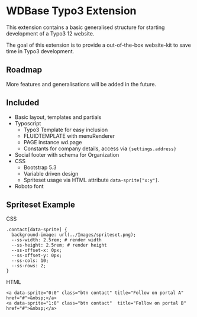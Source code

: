 <h1>WDBase Typo3 Extension</h1>
<p>This extension contains a basic generalised structure for starting development of a Typo3 12 website.</p>
<p>The goal of this extension is to provide a out-of-the-box website-kit to save time in Typo3 development.</p>

<h2>Roadmap</h2>
<p>More features and generalisations will be added in the future.</p>

<h2>Included</h2>
<ul>
  <li>Basic layout, templates and partials</li>
  <li>Typoscript
    <ul>
      <li>Typo3 Template for easy inclusion</li>
      <li>FLUIDTEMPLATE with menuRenderer</li>
      <li>PAGE instance wd.page</li>
      <li>Constants for company details, access via <code>{settings.address}</code></li>
    </ul>
  </li>
  <li>Social footer with schema for Organization</li>
  <li>CSS
    <ul>
      <li>Bootstrap 5.3</li>
      <li>Variable driven design</li>
      <li>Spriteset usage via HTML attribute <code>data-sprite["x:y"]</code>.</li>
    </ul>
  </li>
  <li>Roboto font</li>
</ul>

<h2>Spriteset Example</h2>
<p>CSS</p>
<code>.contact[data-sprite] {
  background-image: url(../Images/spriteset.png);
  --ss-width: 2.5rem; # render width
  --ss-height: 2.5rem; # render height
  --ss-offset-x: 0px;
  --ss-offset-y: 0px; 
  --ss-cols: 10;
  --ss-rows: 2;
}</code>
<p>HTML</p>
<code>&lt;a data-sprite="0:0" class="btn contact" title="Follow on portal A" href="#"&gt;&amp;nbsp;&lt;/a&gt;
&lt;a data-sprite="1:0" class="btn contact"  title="Follow on portal B" href="#"&gt;&amp;nbsp;&lt;/a&gt;</code>
